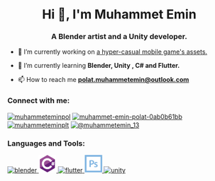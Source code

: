<h1 align="center">Hi 👋, I'm Muhammet Emin</h1>
<h3 align="center">A Blender artist and a Unity developer.</h3>

- 🔭 I’m currently working on [a hyper-casual mobile game's assets.](https://github.com/HamzaAlbas/Dodge-Expert)

- 🌱 I’m currently learning **Blender, Unity , C# and Flutter.**

- 📫 How to reach me **polat.muhammetemin@outlook.com**

<h3 align="left">Connect with me:</h3>
<p align="left">
<a href="https://twitter.com/muhammeteminpol" target="blank"><img align="center" src="https://raw.githubusercontent.com/rahuldkjain/github-profile-readme-generator/master/src/images/icons/Social/twitter.svg" alt="muhammeteminpol" height="30" width="40" /></a>
<a href="https://linkedin.com/in/muhammet-emin-polat-0ab0b61bb" target="blank"><img align="center" src="https://raw.githubusercontent.com/rahuldkjain/github-profile-readme-generator/master/src/images/icons/Social/linked-in-alt.svg" alt="muhammet-emin-polat-0ab0b61bb" height="30" width="40" /></a>
<a href="https://instagram.com/muhammeteminplt" target="blank"><img align="center" src="https://raw.githubusercontent.com/rahuldkjain/github-profile-readme-generator/master/src/images/icons/Social/instagram.svg" alt="muhammeteminplt" height="30" width="40" /></a>
<a href="https://medium.com/@muhammetemin_13" target="blank"><img align="center" src="https://raw.githubusercontent.com/rahuldkjain/github-profile-readme-generator/master/src/images/icons/Social/medium.svg" alt="@muhammetemin_13" height="30" width="40" /></a>
</p>

<h3 align="left">Languages and Tools:</h3>
<p align="left"> <a href="https://www.blender.org/" target="_blank" rel="noreferrer"> <img src="https://download.blender.org/branding/community/blender_community_badge_white.svg" alt="blender" width="40" height="40"/> </a> <a href="https://www.w3schools.com/cs/" target="_blank" rel="noreferrer"> <img src="https://raw.githubusercontent.com/devicons/devicon/master/icons/csharp/csharp-original.svg" alt="csharp" width="40" height="40"/> </a> <a href="https://flutter.dev" target="_blank" rel="noreferrer"> <img src="https://www.vectorlogo.zone/logos/flutterio/flutterio-icon.svg" alt="flutter" width="40" height="40"/> </a> <a href="https://www.photoshop.com/en" target="_blank" rel="noreferrer"> <img src="https://raw.githubusercontent.com/devicons/devicon/master/icons/photoshop/photoshop-line.svg" alt="photoshop" width="40" height="40"/> </a> <a href="https://unity.com/" target="_blank" rel="noreferrer"> <img src="https://www.vectorlogo.zone/logos/unity3d/unity3d-icon.svg" alt="unity" width="40" height="40"/> </a> </p>
